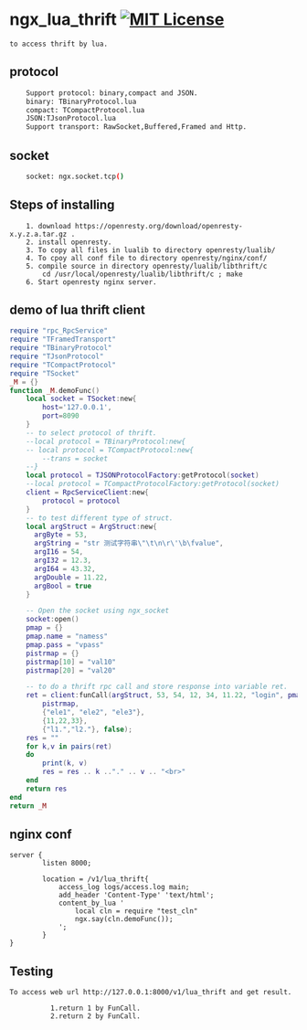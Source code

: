 # ngx_lua_thrift [![MIT License][license-svg]][license-url]
    to access thrift by lua.
## protocol
```bash
    Support protocol: binary,compact and JSON.
    binary: TBinaryProtocol.lua
    compact: TCompactProtocol.lua
    JSON:TJsonProtocol.lua
    Support transport: RawSocket,Buffered,Framed and Http.
```
## socket
```bash
    socket: ngx.socket.tcp()
```
## Steps of installing
```
    1. download https://openresty.org/download/openresty-x.y.z.a.tar.gz .
    2. install openresty.
    3. To copy all files in lualib to directory openresty/lualib/
    4. To cpoy all conf file to directory openresty/nginx/conf/
    5. compile source in directory openresty/lualib/libthrift/c
        cd /usr/local/openresty/lualib/libthrift/c ; make
    6. Start openresty nginx server.
```
## demo of lua thrift client
```lua
require "rpc_RpcService"
require "TFramedTransport"
require "TBinaryProtocol"
require "TJsonProtocol"
require "TCompactProtocol"
require "TSocket"
_M = {}
function _M.demoFunc()
    local socket = TSocket:new{
        host='127.0.0.1',
        port=8090
    }
    -- to select protocol of thrift.
    --local protocol = TBinaryProtocol:new{
    -- local protocol = TCompactProtocol:new{
        --trans = socket
    --}
    local protocol = TJSONProtocolFactory:getProtocol(socket)
    --local protocol = TCompactProtocolFactory:getProtocol(socket)
    client = RpcServiceClient:new{
        protocol = protocol
    }
    -- to test different type of struct.
    local argStruct = ArgStruct:new{
      argByte = 53,
      argString = "str 测试字符串\"\t\n\r\'\b\fvalue",
      argI16 = 54,
      argI32 = 12.3,
      argI64 = 43.32,
      argDouble = 11.22,
      argBool = true
    }

    -- Open the socket using ngx_socket
    socket:open()
    pmap = {}
    pmap.name = "namess"
    pmap.pass = "vpass"
    pistrmap = {}
    pistrmap[10] = "val10"
    pistrmap[20] = "val20"

    -- to do a thrift rpc call and store response into variable ret.
    ret = client:funCall(argStruct, 53, 54, 12, 34, 11.22, "login", pmap,
        pistrmap,
        {"ele1", "ele2", "ele3"},
        {11,22,33},
        {"l1.","l2."}, false);
    res = ""
    for k,v in pairs(ret)
    do
        print(k, v)
        res = res .. k .."." .. v .. "<br>"
    end
    return res
end
return _M
```
## nginx conf
```
server {
        listen 8000;

        location = /v1/lua_thrift{
            access_log logs/access.log main;
            add_header 'Content-Type' 'text/html';
            content_by_lua '
                local cln = require "test_cln"
                ngx.say(cln.demoFunc());
            ';
        }
}
```
## Testing
    To access web url http://127.0.0.1:8000/v1/lua_thrift and get result.
```
          1.return 1 by FunCall.
          2.return 2 by FunCall.
```
[license-url]: https://github.com/deuill/go-php/blob/master/LICENSE
[license-svg]: https://img.shields.io/badge/license-MIT-blue.svg
